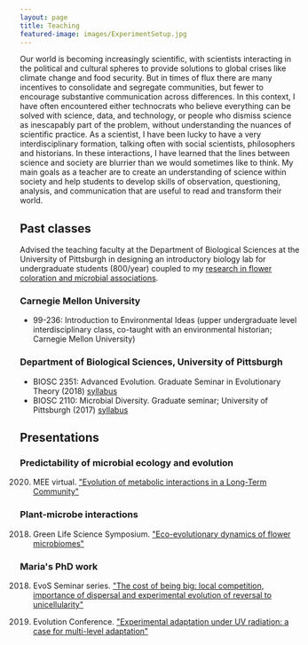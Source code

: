 ```yaml
---
layout: page
title: Teaching
featured-image: images/ExperimentSetup.jpg
---
```



Our world is becoming increasingly scientific, with scientists interacting in the political and cultural spheres to provide solutions to global crises like climate change and food security. But in times of flux there are many incentives to consolidate and segregate communities, but fewer to encourage substantive communication across differences. In this context, I have often encountered either technocrats who believe everything can be solved with science, data, and technology, or people who dismiss science as inescapably part of the problem, without understanding the nuances of scientific practice. As a scientist, I have been lucky to have a very interdisciplinary formation, talking often with social scientists, philosophers and historians. In these interactions, I have learned that the lines between science and society are blurrier than we would sometimes like to think. My main goals as a teacher are to create an understanding of science within society and help students to develop skills of observation, questioning, analysis, and communication that are useful to read and transform their world. 


## Past classes
Advised the teaching faculty at the Department of Biological Sciences at the University of Pittsburgh in designing an introductory biology lab for undergraduate students (800/year) coupled to my [research in flower coloration and microbial associations](https://onlinelibrary.wiley.com/doi/epdf/10.1002/mbo3.1158).

### Carnegie Mellon University 
- 99-236: Introduction to Environmental Ideas (upper undergraduate level interdisciplinary class, co-taught with an environmental historian; Carnegie Mellon University)

### Department of Biological Sciences, University of Pittsburgh
- BIOSC 2351: Advanced Evolution. Graduate Seminar in Evolutionary Theory (2018) [syllabus](https://mrebolleda.github.io/files/Advanced_Evolution_Seminar.pdf)
- BIOSC 2110: Microbial Diversity. Graduate seminar; University of Pittsburgh (2017) [syllabus](https://mrebolleda.github.io/files/syllabus_microbialecol_pitt.pdf)


## Presentations 

### Predictability of microbial ecology and evolution
2020. MEE virtual. ["Evolution of metabolic interactions in a Long-Term Community"](https://www.youtube.com/watch?v=qMPk9SfCh8A)

### Plant-microbe interactions
2018. Green Life Science Symposium. ["Eco-evolutionary dynamics of flower microbiomes"](https://www.youtube.com/watch?v=6Quxeoy01aY&list=PLY8QfwKxxfG5hAuV8_YmzkRNPdpAzrulU&index=5)


### Maria's PhD work
2018. EvoS Seminar series. ["The cost of being big: local competition, importance of dispersal and experimental evolution of reversal to unicellularity"](https://www.youtube.com/watch?v=GedluWQs_ZY&t=9s)

2016. Evolution Conference. ["Experimental adaptation under UV radiation: a case for multi-level adaptation"](https://www.youtube.com/watch?v=dYIiRaX1g_g&t=484s)

